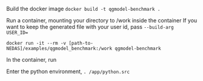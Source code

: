 Build the docker image `docker build -t qgmodel-benchmark .`

Run a container, mounting your directory to /work inside the container
If you want to keep the generated file with your user id, pass `--build-arg USER_ID=`

`docker run -it --rm -v [path-to-NEDAS]/examples/qgmodel_benchmark:/work qgmodel-benchmark`

In the container, run

Enter the python environment, `. /app/python.src`


